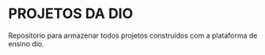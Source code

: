 # PROJETOS DA DIO
Repositorio para armazenar todos projetos construídos com a plataforma de ensino dio.
